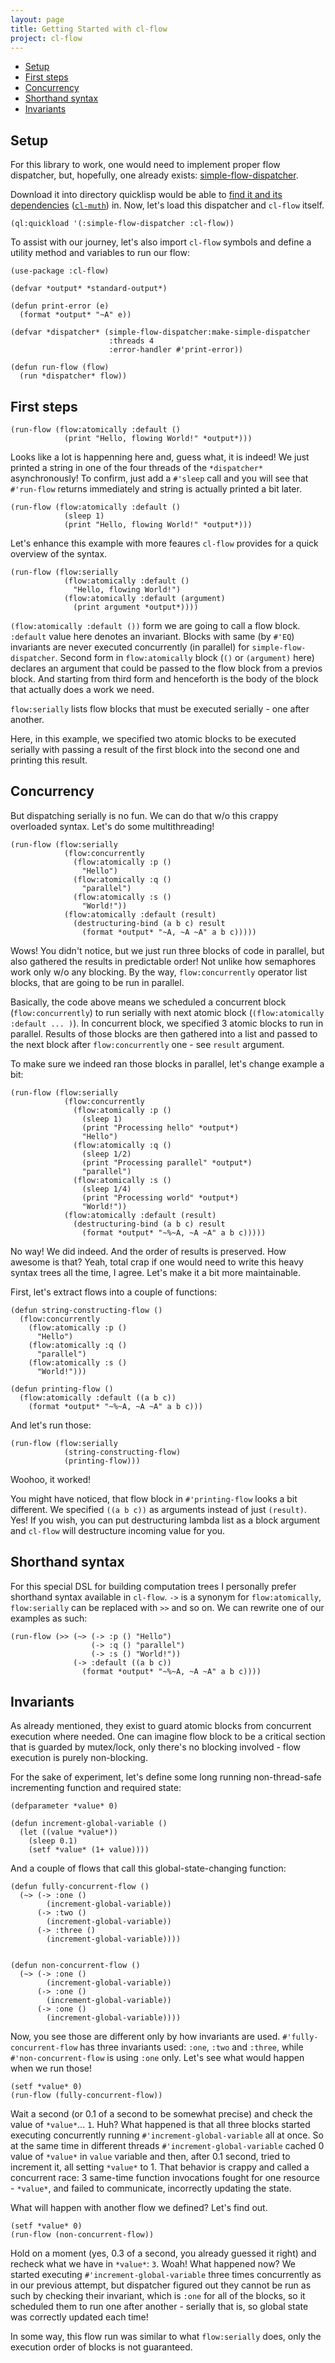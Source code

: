 ```yaml
---
layout: page
title: Getting Started with cl-flow
project: cl-flow
---
```



* [Setup](#setup)
* [First steps](#first-steps)
* [Concurrency](#concurrency)
* [Shorthand syntax](#shorthand-syntax)
* [Invariants](#invariants)


## Setup

For this library to work, one would need to implement proper flow dispatcher, but, hopefully,
one already exists: [simple-flow-dispatcher](https://github.com/borodust/simple-flow-dispatcher).

Download it into directory quicklisp would be able
to [find it and its dependencies](https://www.quicklisp.org/beta/faq.html#local-project)
([`cl-muth`](https://github.com/borodust/cl-muth)) in. Now, let's load this dispatcher and
`cl-flow` itself.

```common_lisp
(ql:quickload '(:simple-flow-dispatcher :cl-flow))
```

To assist with our journey, let's also import `cl-flow` symbols and define a utility method and
variables to run our flow:

```common_lisp
(use-package :cl-flow)

(defvar *output* *standard-output*)

(defun print-error (e)
  (format *output* "~A" e))

(defvar *dispatcher* (simple-flow-dispatcher:make-simple-dispatcher
                      :threads 4
                      :error-handler #'print-error))

(defun run-flow (flow)
  (run *dispatcher* flow))
```

## First steps

```common_lisp
(run-flow (flow:atomically :default ()
            (print "Hello, flowing World!" *output*)))
```

Looks like a lot is happenning here and, guess what, it is indeed! We just printed a string in
one of the four threads of the `*dispatcher*` asynchronously! To confirm, just add a `#'sleep` call
and you will see that `#'run-flow` returns immediately and string is actually printed a bit later.

```common_lisp
(run-flow (flow:atomically :default ()
            (sleep 1)
            (print "Hello, flowing World!" *output*)))
```

Let's enhance this example with more feaures `cl-flow` provides for a quick overview of the
syntax.


```common_lisp
(run-flow (flow:serially
            (flow:atomically :default ()
              "Hello, flowing World!")
            (flow:atomically :default (argument)
              (print argument *output*))))
```

`(flow:atomically :default ())` form we are going to call a flow block. `:default` value here denotes an
invariant. Blocks with same (by `#'EQ`) invariants are never executed concurrently (in parallel)
for `simple-flow-dispatcher`. Second form in `flow:atomically` block (`()` or `(argument)` here) declares an
argument that could be passed to the flow block from a previos block. And starting from third
form and henceforth is the body of the block that actually does a work we need.

`flow:serially` lists flow blocks that must be executed serially - one after another.

Here, in this example, we specified two atomic blocks to be executed serially with passing a
result of the first block into the second one and printing this result.


## Concurrency
But dispatching serially is no fun. We can do that w/o this crappy overloaded syntax. Let's do
some multithreading!

```common_lisp
(run-flow (flow:serially
            (flow:concurrently
              (flow:atomically :p ()
                "Hello")
              (flow:atomically :q ()
                "parallel")
              (flow:atomically :s ()
                "World!"))
            (flow:atomically :default (result)
              (destructuring-bind (a b c) result
                (format *output* "~A, ~A ~A" a b c)))))
```

Wows! You didn't notice, but we just run three blocks of code in parallel, but also gathered the
results in predictable order! Not unlike how semaphores work only w/o any blocking. By the way,
`flow:concurrently` operator list blocks, that are going to be run in parallel.

Basically, the code above means we scheduled a concurrent block (`flow:concurrently`) to run serially with next
atomic block (`(flow:atomically :default ... )`). In concurrent block, we specified 3 atomic blocks to run in
parallel. Results of those blocks are then gathered into a list and passed to the next block
after `flow:concurrently` one - see `result` argument.

To make sure we indeed ran those blocks in parallel, let's change example a bit:

```common_lisp
(run-flow (flow:serially
            (flow:concurrently
              (flow:atomically :p ()
                (sleep 1)
                (print "Processing hello" *output*)
                "Hello")
              (flow:atomically :q ()
                (sleep 1/2)
                (print "Processing parallel" *output*)
                "parallel")
              (flow:atomically :s ()
                (sleep 1/4)
                (print "Processing world" *output*)
                "World!"))
            (flow:atomically :default (result)
              (destructuring-bind (a b c) result
                (format *output* "~%~A, ~A ~A" a b c)))))
```

No way! We did indeed. And the order of results is preserved. How awesome is that? Yeah, total
crap if one would need to write this heavy syntax trees all the time, I agree. Let's make it a
bit more maintainable.

First, let's extract flows into a couple of functions:

```common_lisp
(defun string-constructing-flow ()
  (flow:concurrently
    (flow:atomically :p ()
      "Hello")
    (flow:atomically :q ()
      "parallel")
    (flow:atomically :s ()
      "World!")))

(defun printing-flow ()
  (flow:atomically :default ((a b c))
    (format *output* "~%~A, ~A ~A" a b c)))
```

And let's run those:

```common_lisp
(run-flow (flow:serially
            (string-constructing-flow)
            (printing-flow)))
```

Woohoo, it worked!

You might have noticed, that flow block in `#'printing-flow` looks a bit different. We specified
`((a b c))` as arguments instead of just `(result)`. Yes! If you wish, you can put destructuring
lambda list as a block argument and `cl-flow` will destructure incoming value for you.


## Shorthand syntax
For this special DSL for building computation trees I personally prefer shorthand syntax
available in `cl-flow`. `->` is a synonym for `flow:atomically`, `flow:serially` can be replaced
with `>>` and so on. We can rewrite one of our examples as such:

```common_lisp
(run-flow (>> (~> (-> :p () "Hello")
                  (-> :q () "parallel")
                  (-> :s () "World!"))
              (-> :default ((a b c))
                (format *output* "~%~A, ~A ~A" a b c))))
```

## Invariants
As already mentioned, they exist to guard atomic blocks from concurrent execution where needed.
One can imagine flow block to be a critical section that is guarded by mutex/lock, only there's
no blocking involved - flow execution is purely non-blocking.

For the sake of experiment, let's define some long running non-thread-safe incrementing function
and required state:

```common_lisp
(defparameter *value* 0)

(defun increment-global-variable ()
  (let ((value *value*))
    (sleep 0.1)
    (setf *value* (1+ value))))
```

And a couple of flows that call this global-state-changing function:

```common_lisp
(defun fully-concurrent-flow ()
  (~> (-> :one ()
        (increment-global-variable))
      (-> :two ()
        (increment-global-variable))
      (-> :three ()
        (increment-global-variable))))


(defun non-concurrent-flow ()
  (~> (-> :one ()
        (increment-global-variable))
      (-> :one ()
        (increment-global-variable))
      (-> :one ()
        (increment-global-variable))))
```

Now, you see those are different only by how invariants are used. `#'fully-concurrent-flow` has
three invariants used: `:one`, `:two` and `:three`, while `#'non-concurrent-flow` is using
`:one` only. Let's see what would happen when we run those!


```common_lisp
(setf *value* 0)
(run-flow (fully-concurrent-flow))
```

Wait a second (or 0.1 of a second to be somewhat precise) and check the value of
`*value*`... `1`. Huh? What happened is that all three blocks started executing concurrently
running `#'increment-global-variable` all at once. So at the same time in different threads
`#'increment-global-variable` cached 0 value of `*value*` in `value` variable and then, after
0.1 second, tried to increment it, all setting `*value*` to 1. That behavior is crappy and
called a concurrent race: 3 same-time function invocations fought for one resource - `*value*`,
and failed to communicate, incorrectly updating the state.

What will happen with another flow we defined? Let's find out.

```common_lisp
(setf *value* 0)
(run-flow (non-concurrent-flow))
```

Hold on a moment (yes, 0.3 of a second, you already guessed it right) and recheck what we have
in `*value*`: `3`. Woah! What happened now? We started executing `#'increment-global-variable`
three times concurrently as in our previous attempt, but dispatcher figured out they cannot be
run as such by checking their invariant, which is `:one` for all of the blocks, so it scheduled
them to run one after another - serially that is, so global state was correctly updated each
time!

In some way, this flow run was similar to what `flow:serially` does, only the execution order of
blocks is not guaranteed.
